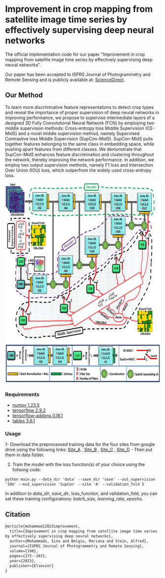 # Improvement in crop mapping from satellite image time series by effectively supervising deep neural networks
The official implementation code for our paper "Improvement in crop mapping from satellite image time series by effectively supervising deep neural networks".


Our paper has been accepted to ISPRS Journal of Photogrammetry and Remote Sensing and is publicly available at: [ScienceDirect](https://www.sciencedirect.com/science/article/pii/S0924271623000679
).

## Our Method
To learn more discriminative feature representations to detect crop types and reveal the importance of proper supervision of deep neural networks in improving performance, we propose to supervise intermediate layers of a designed 3D Fully Convolutional Neural Network (FCN) by employing two middle supervision methods: Cross-entropy loss Middle Supervision (CE-MidS) and a novel middle supervision method, namely Supervised Contrastive loss Middle Supervision (SupCon-MidS). SupCon-MidS pulls together features belonging to the same class in embedding space, while pushing apart features from different classes. We demonstrate that SupCon-MidS enhances feature discrimination and clustering throughout the network, thereby improving the network performance. In addition, we employ two output supervision methods, namely F1 loss and Intersection Over Union (IOU) loss, which outperfrom the widely used cross-entropy loss.

<p align="center"><img src="https://github.com/Sina-Mohammadi/CropSupervision/blob/main/fig/framework.jpg" width="750" height="650"></p>


### Requirements
- [numpy 1.23.5](https://numpy.org/)
- [tensorflow 2.9.2](https://www.tensorflow.org/)
- [tensorflow-addons 0.16.1](https://www.tensorflow.org/addons)
- [tables 3.6.1](https://www.pytables.org/)

### Usage

1- Download the preprocessed training data for the four sites from google drive using the following links: [Site_A](https://drive.google.com/file/d/1fhoFewOoLPSWWmX5dOeme2rlZJXyyC7A/view?usp=sharing) , [Site_B](https://drive.google.com/file/d/1fHerhZHxV0w1cTU6PO37Q2E_RITV6Zwc/view?usp=sharing)  , [Site_C](https://drive.google.com/file/d/1Cc71iW4te0pMjAmMO2um2iSoQUOtrzs6/view?usp=sharing)  , [Site_D](https://drive.google.com/file/d/14WStPwEAuea9X-WnjHIq51L8iyc41Bfu/view?usp=sharing) - Then put them in data folder.

2. Train the model with the loss function(s) of your choice using the follwing code:

```
python main.py --data_dir 'data' --save_dir 'save' --out_supervision 'IOU' --mid_supervision 'SupCon' --site 'A' --validation_fold 5
```

In addition to *data_dir*, *save_dir*, loss_function, and validation_fold, you can set these training configurations: *batch_size, learning_rate, epochs.*

## Citation
```
@article{mohammadi2023improvement,
  title={Improvement in crop mapping from satellite image time series by effectively supervising deep neural networks},
  author={Mohammadi, Sina and Belgiu, Mariana and Stein, Alfred},
  journal={ISPRS Journal of Photogrammetry and Remote Sensing},
  volume={198},
  pages={272--283},
  year={2023},
  publisher={Elsevier}
}
```
